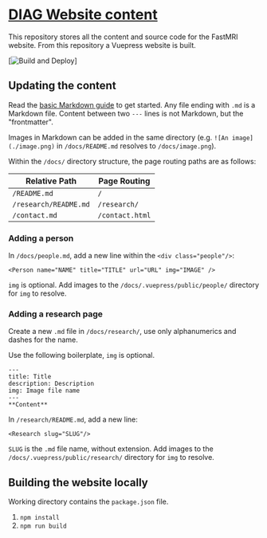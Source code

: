 # [DIAG Website content](https://snorthman.github.io/FastMRIWeb/)

This repository stores all the content and source code for the FastMRI website. From this repository a Vuepress website is built.

[![Build and Deploy](https://github.com/snorthman/FastMRIWeb/blob/main/.github/workflows/vuedeploy.yml/badge.svg)]

## Updating the content

Read the [basic Markdown guide](https://www.markdownguide.org/basic-syntax/) to get started. Any file ending with `.md` is a Markdown file. Content between two `---` lines is not Markdown, but the "frontmatter".

Images in Markdown can be added in the same directory (e.g. `![An image](./image.png)` in `/docs/README.md` resolves to `/docs/image.png`).

Within the `/docs/` directory structure, the page routing paths are as follows:

|    Relative Path      |  Page Routing  |
|-----------------------|----------------|
| `/README.md`          | `/`            |
| `/research/README.md` | `/research/`   |
| `/contact.md`         | `/contact.html`|

### Adding a person

In `/docs/people.md`, add a new line within the `<div class="people"/>`:

`<Person name="NAME" title="TITLE" url="URL" img="IMAGE" />`

`img` is optional. Add images to the `/docs/.vuepress/public/people/` directory for `img` to resolve.

### Adding a research page

Create a new `.md` file in `/docs/research/`, use only alphanumerics and dashes for the name.

Use the following boilerplate, `img` is optional.

```
---
title: Title
description: Description
img: Image file name
---
**Content**
```

In `/research/README.md`, add a new line:

`<Research slug="SLUG"/>`

`SLUG` is the `.md` file name, without extension. Add images to the `/docs/.vuepress/public/research/` directory for `img` to resolve.

## Building the website locally

Working directory contains the `package.json` file.

1. `npm install`
2. `npm run build`